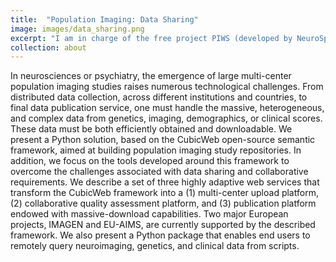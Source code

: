```yaml
---
title:  "Population Imaging: Data Sharing"
image: images/data_sharing.png
excerpt: "I am in charge of the free project PIWS (developed by NeuroSpin). It allows to assemble and serve the data of major European/international projects in population imaging for big-data analyzes. PIWS relies on CubicWeb, a semantic web software developed by the French company Logilab."
collection: about
---
```


In neurosciences or psychiatry, the emergence of large multi-center population imaging studies raises numerous technological challenges. From distributed data collection, across different institutions and countries, to final data publication service, one must handle the massive, heterogeneous, and complex data from genetics, imaging, demographics, or clinical scores. These data must be both efficiently obtained and downloadable. We present a Python solution, based on the CubicWeb open-source semantic framework, aimed at building population imaging study repositories. In addition, we focus on the tools developed around this framework to overcome the challenges associated with data sharing and collaborative requirements. We describe a set of three highly adaptive web services that transform the CubicWeb framework into a (1) multi-center upload platform, (2) collaborative quality assessment platform, and (3) publication platform endowed with massive-download capabilities. Two major European projects, IMAGEN and EU-AIMS, are currently supported by the described framework. We also present a Python package that enables end users to remotely query neuroimaging, genetics, and clinical data from scripts.
